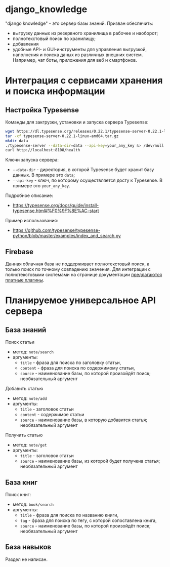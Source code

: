 # django_knowledge

"django knowledge" - это сервер базы знаний. Призван обеспечить:
- выгрузку данных из резервного хранилища в рабочее и наоборот;
- полнотекстовый поиск по хранилищу;
- добавления
- удобные API- и GUI-инструменты для управления выгрузкой, наполнения и поиска даных из различных внешних систем. Например, чат боты, приложения для веб и смартфонов.

# Интеграция с сервисами хранения и поиска информации

## Настройка Typesense

Команды для закгрузки, установки и запуска сервера Typesense: 
```sh
wget https://dl.typesense.org/releases/0.22.1/typesense-server-0.22.1-linux-amd64.tar.gz
tar -xf typesense-server-0.22.1-linux-amd64.tar.gz
mkdir data
./typesense-server --data-dir=data --api-key=your_any_key &> /dev/null &
curl http://localhost:8108/health
```

Ключи запуска сервера:
- `--data-dir` - директория, в которой Typesense будет хранит базу данных. В примере это `data`;
- `--api-key` - ключ, по которому осуществляется досту к Typesense. В примере это `your_any_key`.

Подробное описание:
- https://typesense.org/docs/guide/install-typesense.html#%F0%9F%8E%AC-start

Пример использования:
- https://github.com/typesense/typesense-python/blob/master/examples/index_and_search.py
 
## Firebase

Данная облачная база не поддерживает полнотекстовый поиск, а только поиск по точному совпадению значения. Для интеграции с полнотекстовыми системами на странице документации [предлагаются платные плагины](https://firebase.google.com/docs/firestore/solutions/search).

# Планируемое универсальное API сервера

## База знаний

Поиск статьи
- метод: `note/search`
- аргументы:
    - `title` - фраза для поиска по заголовку статьи,
    - `content` - фраза для поиска по содержимому статьи,
    - `source` - наименование базы, по которой произойдёт поиск; необязательный аргумент

Добавить статью
- метод: `note/add`
- аргументы:
    - `title` - заголовок статьи
    - `content` - содержимое статьи
    - `source` - наименование базы, в которую добавится статья; необязательный аргумент

Получить статью
- метод: `note/get`
- аргументы:
    - `title` - заголовок статьи
    - `source` - наименование базы, из которой будет получена статья; необязательный аргумент

## База книг

Поиск книг:
- метод: `book/search`
- аргументы:
    - `title` - фраза для поиска по названию книги,
    - `tag` - фраза для поиска по тегу, с которой сопоставлена книга,
    - `source` - наименование базы, по которой произойдёт поиск; необязательный аргумент

## База навыков

Раздел не написан.